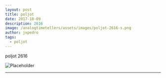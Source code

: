 ```yaml
---
layout: post
title: poljot
date: 2017-10-09
description: 2616
image: /analogtimetellers/assets/images/poljot-2616-s.png
author: jxpedro
tags: 
  - poljot
---
```

<p >poljot 2616</p>

![Placeholder](/analogtimetellers/assets/images/poljot-2616-w.png)

<p></p>

<hr/>